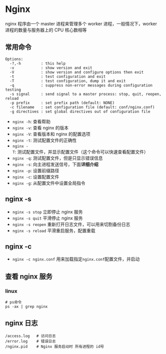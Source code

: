 # Nginx

nginx 程序由一个 master 进程来管理多个 worker 进程，一般情况下，worker 进程的数量与服务器上的 CPU 核心数相等

## 常用命令

```shell
Options:
  -?,-h         : this help
  -v            : show version and exit
  -V            : show version and configure options then exit
  -t            : test configuration and exit
  -T            : test configuration, dump it and exit
  -q            : suppress non-error messages during configuration testing
  -s signal     : send signal to a master process: stop, quit, reopen, reload
  -p prefix     : set prefix path (default: NONE)
  -c filename   : set configuration file (default: conf/nginx.conf)
  -g directives : set global directives out of configuration file
```

- `nginx -h`: 查看帮助
- `nginx -v`: 查看 nginx 的版本
- `nginx -V`: 查看版本和 nginx 的配置选项
- `nginx -t`: 测试配置文件的正确性
- `nginx -T`: 测试配置文件，并显示配置文件（这个命令可以快速查看配置文件）
- `nginx -q`: 测试配置文件，但是只显示错误信息
- `nginx -s`: 向主进程发送信号，下面**详细介绍**
- `nginx -p`: 设置前缀路径
- `nginx -c`: 设置配置文件
- `nginx -g`: 从配置文件中设置全局指令

## nginx -s

- `nginx -s stop` 立即停止 nginx 服务
- `nginx -s quit` 平滑停止 nginx 服务
- `nginx -s reopen` 重新打开日志文件，可以用来切割备份日志
- `nginx -s reload` 平滑重启服务，配置重载

## nginx -c

- `nginx -c nginx.conf` 用来加载指定`nginx.conf`配置文件，并启动

## 查看 nginx 服务

### linux

```shell
# ps命令
ps -ax | grep nginx
```

## nginx 日志

```shell
/access.log   # 访问日志
/error.log    # 错误日志
/nginx.pid    # Nginx 服务启动时 所有进程的 id号
```
